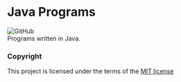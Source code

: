 # Java Programs
![GitHub](https://img.shields.io/github/license/cyberphor/programs?color=Green)  
Programs written in Java.

### Copyright
This project is licensed under the terms of the [MIT license](/LICENSE)